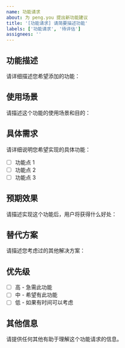 ```yaml
---
name: 功能请求
about: 为 peng.you 提出新功能建议
title: '[功能请求] 请简要描述功能'
labels: ['功能请求', '待评估']
assignees: ''
---
```


## 功能描述

请详细描述您希望添加的功能：

## 使用场景

请描述这个功能的使用场景和目的：

## 具体需求

请详细说明您希望实现的具体功能：

- [ ] 功能点 1
- [ ] 功能点 2
- [ ] 功能点 3

## 预期效果

请描述实现这个功能后，用户将获得什么好处：

## 替代方案

请描述您考虑过的其他解决方案：

## 优先级

- [ ] 高 - 急需此功能
- [ ] 中 - 希望有此功能
- [ ] 低 - 如果有时间可以考虑

## 其他信息

请提供任何其他有助于理解这个功能请求的信息。
